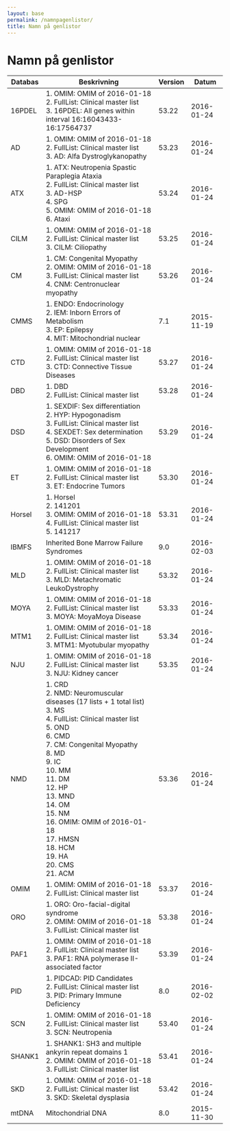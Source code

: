 ```yaml
---
layout: base
permalink: /namnpagenlistor/
title: Namn på genlistor
---
```


# Namn på genlistor

|Databas|Beskrivning|Version|Datum|
|---|---|---|---|
|16PDEL|1. OMIM: OMIM of 2016-01-18<br />2. FullList: Clinical master list<br />3. 16PDEL: All genes within interval 16:16043433-16:17564737<br />|53.22|2016-01-24|
|AD|1. OMIM: OMIM of 2016-01-18<br />2. FullList: Clinical master list<br />3. AD: Alfa Dystroglykanopathy<br />|53.23|2016-01-24|
|ATX|1. ATX: Neutropenia Spastic Paraplegia Ataxia<br />2. FullList: Clinical master list<br />3. AD-HSP<br />4. SPG<br />5. OMIM: OMIM of 2016-01-18<br />6. Ataxi<br />|53.24|2016-01-24|
|CILM|1. OMIM: OMIM of 2016-01-18<br />2. FullList: Clinical master list<br />3. CILM: Ciliopathy<br />|53.25|2016-01-24|
|CM|1. CM: Congenital Myopathy<br />2. OMIM: OMIM of 2016-01-18<br />3. FullList: Clinical master list<br />4. CNM: Centronuclear myopathy<br />|53.26|2016-01-24|
|CMMS|1. ENDO: Endocrinology<br />2. IEM: Inborn Errors of Metabolism<br />3. EP: Epilepsy<br />4. MIT: Mitochondrial nuclear<br />|7.1|2015-11-19|
|CTD|1. OMIM: OMIM of 2016-01-18<br />2. FullList: Clinical master list<br />3. CTD: Connective Tissue Diseases<br />|53.27|2016-01-24|
|DBD|1. DBD<br />2. FullList: Clinical master list<br />|53.28|2016-01-24|
|DSD|1. SEXDIF: Sex differentiation<br />2. HYP: Hypogonadism<br />3. FullList: Clinical master list<br />4. SEXDET: Sex determination<br />5. DSD: Disorders of Sex Development<br />6. OMIM: OMIM of 2016-01-18<br />|53.29|2016-01-24|
|ET|1. OMIM: OMIM of 2016-01-18<br />2. FullList: Clinical master list<br />3. ET: Endocrine Tumors<br />|53.30|2016-01-24|
|Horsel|1. Horsel<br />2. 141201<br />3. OMIM: OMIM of 2016-01-18<br />4. FullList: Clinical master list<br />5. 141217<br />|53.31|2016-01-24|
|IBMFS|Inherited Bone Marrow Failure Syndromes|9.0|2016-02-03|
|MLD|1. OMIM: OMIM of 2016-01-18<br />2. FullList: Clinical master list<br />3. MLD: Metachromatic LeukoDystrophy<br />|53.32|2016-01-24|
|MOYA|1. OMIM: OMIM of 2016-01-18<br />2. FullList: Clinical master list<br />3. MOYA: MoyaMoya Disease<br />|53.33|2016-01-24|
|MTM1|1. OMIM: OMIM of 2016-01-18<br />2. FullList: Clinical master list<br />3. MTM1: Myotubular myopathy<br />|53.34|2016-01-24|
|NJU|1. OMIM: OMIM of 2016-01-18<br />2. FullList: Clinical master list<br />3. NJU: Kidney cancer<br />|53.35|2016-01-24|
|NMD|1. CRD<br />2. NMD: Neuromuscular diseases (17 lists + 1 total list)<br />3. MS<br />4. FullList: Clinical master list<br />5. OND<br />6. CMD<br />7. CM: Congenital Myopathy<br />8. MD<br />9. IC<br />10. MM<br />11. DM<br />12. HP<br />13. MND<br />14. OM<br />15. NM<br />16. OMIM: OMIM of 2016-01-18<br />17. HMSN<br />18. HCM<br />19. HA<br />20. CMS<br />21. ACM<br />|53.36|2016-01-24|
|OMIM|1. OMIM: OMIM of 2016-01-18<br />2. FullList: Clinical master list<br />|53.37|2016-01-24|
|ORO|1. ORO: Oro-facial-digital syndrome<br />2. OMIM: OMIM of 2016-01-18<br />3. FullList: Clinical master list<br />|53.38|2016-01-24|
|PAF1|1. OMIM: OMIM of 2016-01-18<br />2. FullList: Clinical master list<br />3. PAF1: RNA polymerase II-associated factor<br />|53.39|2016-01-24|
|PID|1. PIDCAD: PID Candidates<br />2. FullList: Clinical master list<br />3. PID: Primary Immune Deficiency<br />|8.0|2016-02-02|
|SCN|1. OMIM: OMIM of 2016-01-18<br />2. FullList: Clinical master list<br />3. SCN: Neutropenia<br />|53.40|2016-01-24|
|SHANK1|1. SHANK1: SH3 and multiple ankyrin repeat domains 1<br />2. OMIM: OMIM of 2016-01-18<br />3. FullList: Clinical master list<br />|53.41|2016-01-24|
|SKD|1. OMIM: OMIM of 2016-01-18<br />2. FullList: Clinical master list<br />3. SKD: Skeletal dysplasia<br />|53.42|2016-01-24|
|mtDNA|Mitochondrial DNA|8.0|2015-11-30|
